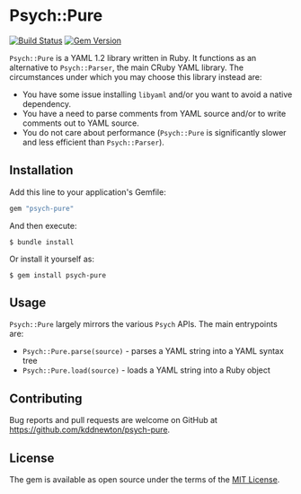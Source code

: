 # Psych::Pure

[![Build Status](https://github.com/kddnewton/psych-pure/workflows/Main/badge.svg)](https://github.com/kddnewton/active_record-union_relation/actions)
[![Gem Version](https://img.shields.io/gem/v/psych-pure.svg)](https://rubygems.org/gems/psych-pure)

`Psych::Pure` is a YAML 1.2 library written in Ruby. It functions as an alternative to `Psych::Parser`, the main CRuby YAML library. The circumstances under which you may choose this library instead are:

* You have some issue installing `libyaml` and/or you want to avoid a native dependency.
* You have a need to parse comments from YAML source and/or to write comments out to YAML source.
* You do not care about performance (`Psych::Pure` is significantly slower and less efficient than `Psych::Parser`).

## Installation

Add this line to your application's Gemfile:

```ruby
gem "psych-pure"
```

And then execute:

    $ bundle install

Or install it yourself as:

    $ gem install psych-pure

## Usage

`Psych::Pure` largely mirrors the various `Psych` APIs. The main entrypoints are:

* `Psych::Pure.parse(source)` - parses a YAML string into a YAML syntax tree
* `Psych::Pure.load(source)` - loads a YAML string into a Ruby object

## Contributing

Bug reports and pull requests are welcome on GitHub at https://github.com/kddnewton/psych-pure.

## License

The gem is available as open source under the terms of the [MIT License](https://opensource.org/licenses/MIT).
